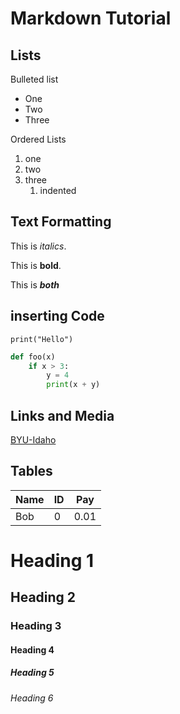 # Markdown Tutorial


## Lists
Bulleted list
* One
* Two
* Three

Ordered Lists
1. one
1. two
1. three 
    1. indented 

## Text Formatting 
This is *italics*.

This is **bold**.

This is ***both***

## inserting Code
`print("Hello")`

```python
def foo(x)
    if x > 3:
        y = 4
        print(x + y)
```

## Links and Media
[BYU-Idaho](https://www.byui.edu)  

## Tables

|Name |ID   |Pay  |
|-----|-----|-----|
|Bob  |0    |0.01 |




# Heading 1
## Heading 2
### Heading 3
#### Heading 4
##### Heading 5
###### Heading 6